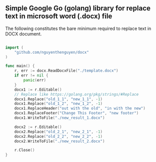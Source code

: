 ## Simple Google Go (golang) library for replace text in microsoft word (.docx) file

The following constitutes the bare minimum required to replace text in DOCX document.
``` go 

import (
	"github.com/nguyenthenguyen/docx"
)

func main() {
	r, err := docx.ReadDocxFile("./template.docx")
	if err != nil {
		panic(err)
	}
	docx1 := r.Editable()
	// Replace like https://golang.org/pkg/strings/#Replace
	docx1.Replace("old_1_1", "new_1_1", -1)
	docx1.Replace("old_1_2", "new_1_2", -1)
	docx1.ReplaceHeader("out with the old", "in with the new")
	docx1.ReplaceFooter("Change This Footer", "new footer")
	docx1.WriteToFile("./new_result_1.docx")

	docx2 := r.Editable()
	docx2.Replace("old_2_1", "new_2_1", -1)
	docx2.Replace("old_2_2", "new_2_2", -1)
	docx2.WriteToFile("./new_result_2.docx")

	r.Close()
}

```